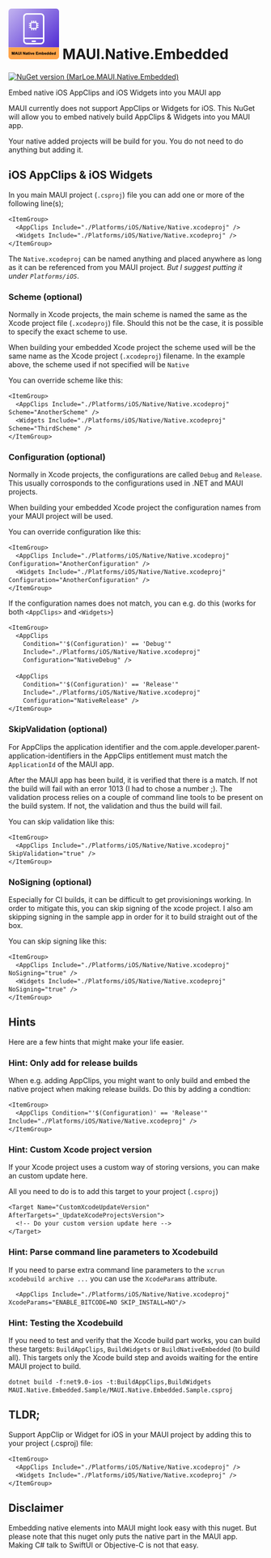 # ![Logo](Assets/icon-100.png) MAUI.Native.Embedded

[![NuGet version (MarLoe.MAUI.Native.Embedded)](https://img.shields.io/nuget/v/MarLoe.MAUI.Native.Embedded.svg?style=flat-square)](https://www.nuget.org/packages/MarLoe.MAUI.Native.Embedded/)

Embed native iOS AppClips and iOS Widgets into you MAUI app

MAUI currently does not support AppClips or Widgets for iOS. This NuGet will allow you to embed natively build AppClips & Widgets into you MAUI app.

Your native added projects will be build for you. You do not need to do anything but adding it.

## iOS AppClips & iOS Widgets
In you main MAUI project (`.csproj`) file you can add one or more of the following line(s);
```
<ItemGroup>
  <AppClips Include="./Platforms/iOS/Native/Native.xcodeproj" />
  <Widgets Include="./Platforms/iOS/Native/Native.xcodeproj" />
</ItemGroup>
```

The `Native.xcodeproj` can be named anything and placed anywhere as long as it can be referenced from you MAUI project. *But I suggest putting it under `Platforms/iOS`*.

### Scheme (optional)
Normally in Xcode projects, the main scheme is named the same as the Xcode project file (`.xcodeproj`) file. Should this not be the case, it is possible to specify the exact scheme to use.

When building your embedded Xcode project the scheme used will be the same name as the Xcode project (`.xcodeproj`) filename. In the example above, the scheme used if not specified will be `Native`

You can override scheme like this:
```
<ItemGroup>
  <AppClips Include="./Platforms/iOS/Native/Native.xcodeproj" Scheme="AnotherScheme" />
  <Widgets Include="./Platforms/iOS/Native/Native.xcodeproj" Scheme="ThirdScheme" />
</ItemGroup>
```

### Configuration (optional)
Normally in Xcode projects, the configurations are called `Debug` and `Release`. This usually corrosponds to the configurations used in .NET and MAUI projects.

When building your embedded Xcode project the configuration names from your MAUI project will be used.

You can override configuration like this:
```
<ItemGroup>
  <AppClips Include="./Platforms/iOS/Native/Native.xcodeproj" Configuration="AnotherConfiguration" />
  <Widgets Include="./Platforms/iOS/Native/Native.xcodeproj" Configuration="AnotherConfiguration" />
</ItemGroup>
```

If the configuration names does not match, you can e.g. do this (works for both `<AppClips>` and `<Widgets>`)
```
<ItemGroup>
  <AppClips 
    Condition="'$(Configuration)' == 'Debug'"
    Include="./Platforms/iOS/Native/Native.xcodeproj"
    Configuration="NativeDebug" />

  <AppClips 
    Condition="'$(Configuration)' == 'Release'"
    Include="./Platforms/iOS/Native/Native.xcodeproj"
    Configuration="NativeRelease" />
</ItemGroup>
```

### SkipValidation (optional)
For AppClips the application identifier and the com.apple.developer.parent-application-identifiers in the AppClips entitlement must match the `ApplicationId` of the MAUI app.

After the MAUI app has been build, it is verified that there is a match. If not the build will fail with an error 1013 (I had to chose a number ;).
The validation process relies on a couple of command line tools to be present on the build system. If not, the validation and thus the build will fail.

You can skip validation like this:
```
<ItemGroup>
  <AppClips Include="./Platforms/iOS/Native/Native.xcodeproj" SkipValidation="true" />
</ItemGroup>
```

### NoSigning (optional)
Especially for CI builds, it can be difficult to get provisionings working. In order to mitigate this, you can skip signing of the xcode project. I also am skipping signing in the sample app in order for it to build straight out of the box.

You can skip signing like this:
```
<ItemGroup>
  <AppClips Include="./Platforms/iOS/Native/Native.xcodeproj" NoSigning="true" />
  <Widgets Include="./Platforms/iOS/Native/Native.xcodeproj" NoSigning="true" />
</ItemGroup>
```

## Hints
Here are a few hints that might make your life easier.

### Hint: Only add for release builds
When e.g. adding AppClips, you might want to only build and embed the native project when making release builds. Do this by adding a condtion:
```
<ItemGroup>
  <AppClips Condition="'$(Configuration)' == 'Release'" Include="./Platforms/iOS/Native/Native.xcodeproj" />
</ItemGroup>
```

### Hint: Custom Xcode project version
If your Xcode project uses a custom way of storing versions, you can make an custom update here.

All you need to do is to add this target to your project (`.csproj`)
```
<Target Name="CustomXcodeUpdateVersion" AfterTargets="_UpdateXcodeProjectsVersion">
  <!-- Do your custom version update here -->
</Target>
```

### Hint: Parse command line parameters to Xcodebuild
If you need to parse extra command line parameters to the `xcrun xcodebuild archive ...` you can use the `XcodeParams` attribute.
```
  <AppClips Include="./Platforms/iOS/Native/Native.xcodeproj" XcodeParams="ENABLE_BITCODE=NO SKIP_INSTALL=NO"/>
```

### Hint: Testing the Xcodebuild
If you need to test and verify that the Xcode build part works, you can build these targets: `BuildAppClips`, `BuildWidgets` or `BuildNativeEmbedded` (to build all).
This targets only the Xcode build step and avoids waiting for the entire MAUI project to build.
```
dotnet build -f:net9.0-ios -t:BuildAppClips,BuildWidgets MAUI.Native.Embedded.Sample/MAUI.Native.Embedded.Sample.csproj
```


## TLDR;
Support AppClip or Widget for iOS in your MAUI project by adding this to your project (.csproj) file:
```
<ItemGroup>
  <AppClips Include="./Platforms/iOS/Native/Native.xcodeproj" />
  <Widgets Include="./Platforms/iOS/Native/Native.xcodeproj" />
</ItemGroup>
```

## Disclaimer
Embedding native elements into MAUI might look easy with this nuget.
But please note that this nuget only puts the native part in the MAUI app.
Making C# talk to SwiftUI or Objective-C is not that easy. 